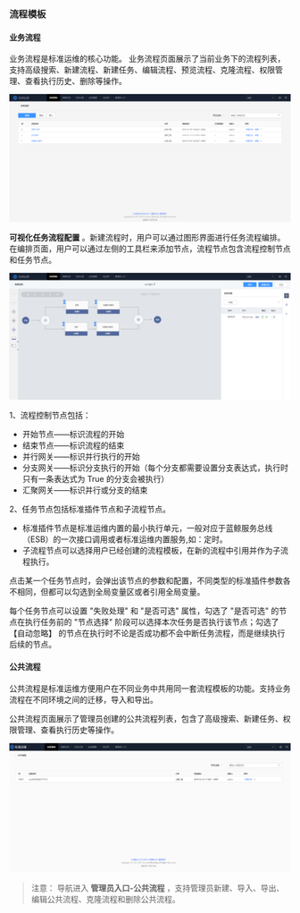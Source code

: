 ### 流程模板 

#### 业务流程 

业务流程是标准运维的核心功能。
业务流程页面展示了当前业务下的流程列表，支持高级搜索、新建流程、新建任务、编辑流程、预览流程、克隆流程、权限管理、查看执行历史、删除等操作。

![](../assets/业务流程.png)

**可视化任务流程配置** 。新建流程时，用户可以通过图形界面进行任务流程编排。在编排页面，用户可以通过左侧的工具栏来添加节点，流程节点包含流程控制节点和任务节点。

![](../assets/可视化流程.png)

1、流程控制节点包括：
- 开始节点——标识流程的开始
- 结束节点——标识流程的结束
- 并行网关——标识并行执行的开始
- 分支网关——标识分支执行的开始（每个分支都需要设置分支表达式，执行时只有一条表达式为 True 的分支会被执行）
- 汇聚网关——标识并行或分支的结束

2、任务节点包括标准插件节点和子流程节点。
- 标准插件节点是标准运维内置的最小执行单元，一般对应于蓝鲸服务总线（ESB）的一次接口调用或者标准运维内置服务,如：定时。
- 子流程节点可以选择用户已经创建的流程模板，在新的流程中引用并作为子流程执行。

点击某一个任务节点时，会弹出该节点的参数和配置，不同类型的标准插件参数各不相同，但都可以勾选到全局变量区或者引用全局变量。

每个任务节点可以设置 "失败处理" 和 "是否可选" 属性，勾选了 "是否可选" 的节点在执行任务前的 "节点选择" 阶段可以选择本次任务是否执行该节点；勾选了 【自动忽略】 的节点在执行时不论是否成功都不会中断任务流程，而是继续执行后续的节点。



#### 公共流程 

公共流程是标准运维方便用户在不同业务中共用同一套流程模板的功能。支持业务流程在不同环境之间的迁移，导入和导出。

公共流程页面展示了管理员创建的公共流程列表，包含了高级搜索、新建任务、权限管理、查看执行历史等操作。

![](../assets/公共流程.png)

>注意：
导航进入 **管理员入口-公共流程** ，支持管理员新建、导入、导出、编辑公共流程、克隆流程和删除公共流程。
